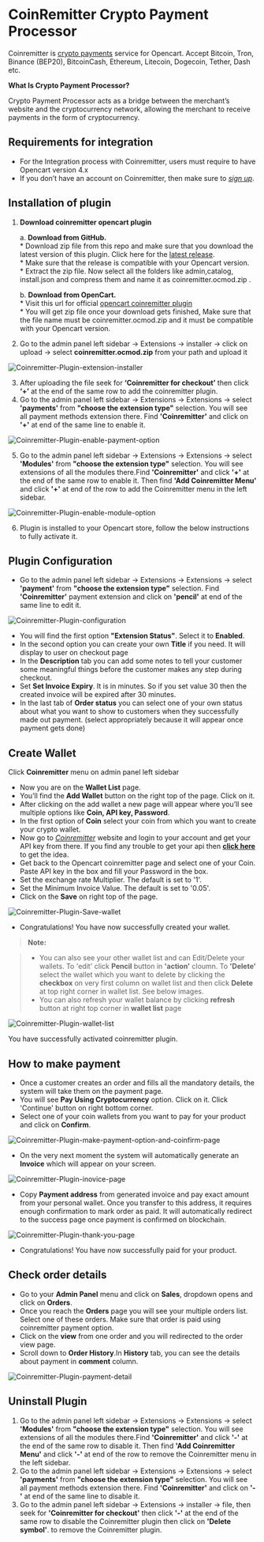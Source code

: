 CoinRemitter Crypto Payment Processor
===

Coinremitter is [crypto payments](http://coinremitter.com) service for Opencart. Accept Bitcoin, Tron, Binance (BEP20), BitcoinCash, Ethereum, Litecoin, Dogecoin, Tether, Dash etc.


**What Is Crypto Payment Processor?**

Crypto Payment Processor acts as a bridge between the merchant’s website and the cryptocurrency network, allowing the merchant to receive payments in the form of cryptocurrency.



Requirements for integration
---
* For the Integration process with Coinremitter, users must require to have  Opencart version 4.x
* If you don’t have an account on Coinremitter, then make sure to [*sign up*](https://coinremitter.com/signup). 

Installation of plugin
---
1. **Download coinremitter opencart plugin** 
	
	a. **Download from GitHub.**<br> 
		* Download zip file from this repo and make sure that you download the latest version of this plugin. Click here for the [latest release](https://github.com/CoinRemitter/opencart/releases).<br> 
		* Make sure that the release is compatible with your Opencart version.<br> 
		* Extract the zip file. Now select all the folders like admin,catalog, install.json and compress them and name it as coinremitter.ocmod.zip .<br>
	
	b. **Download from OpenCart.**<br> 
		* Visit this url for official [opencart coinremitter plugin](https://www.opencart.com/index.php?route=marketplace/extension/info&extension_id=39007)<br> 
		* You will get zip file once your download gets finished, Make sure that the file name must be coinremitter.ocmod.zip and it must be compatible with your Opencart version.
		
2. Go to the admin panel left sidebar -> Extensions -> installer -> click on upload -> select **coinremitter.ocmod.zip** from your path and upload it

![Coinremitter-Plugin-extension-installer](https://coinremitter.com/assets/img/screenshots/opencart/extension_installer.png)

3. After uploading the file seek for **‘Coinremitter for checkout’** then click **‘+’** at the end of the same row to add the coinremitter plugin.
4. Go to the admin panel left sidebar -> Extensions -> Extensions -> select **'payments'** from **"choose the extension type"** selection. You will see all payment methods extension there. Find **'Coinremitter'** and click on **'+'** at end of the same line to enable it.

![Coinremitter-Plugin-enable-payment-option](https://coinremitter.com/assets/img/screenshots/opencart/payment_select.png)

5. Go to the admin panel left sidebar -> Extensions -> Extensions -> select **'Modules'** from **"choose the extension type"** selection. You will see extensions of all the modules there.Find **'Coinremitter'** and click **'+'** at the end of the same row to enable it. Then find **'Add Coinremitter Menu'** and click **'+'** at end of the row to add the Coinremitter menu in the left sidebar.

![Coinremitter-Plugin-enable-module-option](https://coinremitter.com/assets/img/screenshots/opencart/module_select.png)

6. Plugin is installed to your Opencart store, follow the below instructions to fully activate it.

Plugin Configuration
---
* Go to the admin panel left sidebar -> Extensions -> Extensions -> select **'payment'** from **"choose the extension type"** selection. Find **'Coinremitter'** payment extension and click on **'pencil'** at end of the same line to edit it.

![Coinremitter-Plugin-configuration](https://coinremitter.com/assets/img/screenshots/opencart/configuration.png)

* You will find the first option **"Extension Status"**. Select it to **Enabled**.
* In the second option you can create your own **Title** if you need. It will display to user on checkout page
* In the **Description** tab you can add some notes to tell your customer some meaningful things before the customer makes any step during checkout. 
* Set **Set Invoice Expiry**. It is in minutes. So if you set value 30 then the created invoice will be expired after 30 minutes.
* In the last tab of **Order status** you can select one of your own status about what you want to show to customers when they successfully made out payment. 
(select appropriately because it will appear once payment gets done)

Create Wallet
---
Click **Coinremitter** menu on admin panel left sidebar

* Now you are on the **Wallet List** page.
* You’ll find the **Add Wallet** button on the right top of the page. Click on it.
* After clicking on the add wallet a new page will appear where you’ll see multiple options like **Coin, API key, Password**.
* In the first option of **Coin** select your coin from which you want to create your crypto wallet. 
* Now go to [*Coinremitter*](https://coinremitter.com) website and login to your account and get your API key from there. If you find any trouble to get your api then [**click here**](https://blog.coinremitter.com/how-to-get-api-key-and-password-of-coinremitter-wallet/) to get the idea.
* Get back to the Opencart coinremitter page and select one of your Coin. Paste API key in the box and fill your Password in the box.
* Set the exchange rate Multiplier. The default is set to '1'.
* Set the Minimum Invoice Value. The default is set to '0.05'.
* Click on the **Save** on right top of the page.
 
![Coinremitter-Plugin-Save-wallet](https://coinremitter.com/assets/img/screenshots/opencart/wallet_add.png)

* Congratulations! You have now successfully created your wallet.


> **Note:**

> - You can also see your other wallet list and can Edit/Delete your wallets. To 'edit' click **Pencil** button in **'action'** cloumn. To **'Delete'** select the wallet which you want to delete by clicking the **checkbox** on very first column on wallet list and then click **Delete** at top right corner in wallet list. See below images.
> - You can also refresh your wallet balance by clicking **refresh** button at right top corner in **wallet list** page

![Coinremitter-Plugin-wallet-list](https://coinremitter.com/assets/img/screenshots/opencart/wallet_list.png)

You have successfully activated coinremitter plugin.

How to make payment
---
* Once a customer creates an order and fills all the mandatory details, the system will take them on the payment page.
* You will see **Pay Using Cryptocurrency** option. Click on it. Click 'Continue' button on right bottom corner.
* Select one of your coin wallets from you want to pay for your product and click on **Confirm**.

![Coinremitter-Plugin-make-payment-option-and-coinfirm-page](https://coinremitter.com/assets/img/screenshots/opencart/checkout_option.png)

* On the very next moment the system will automatically generate an **Invoice** which will appear on your screen.

![Coinremitter-Plugin-inovice-page](https://coinremitter.com/assets/img/screenshots/opencart/invoice.png)

* Copy **Payment address** from generated invoice and pay exact amount from your personal wallet. Once you transfer to this address, it requires enough confirmation to mark order as paid. It will automatically redirect to the success page once payment is confirmed on blockchain.

![Coinremitter-Plugin-thank-you-page](https://coinremitter.com/assets/img/screenshots/opencart/success.png) 

* Congratulations! You have now successfully paid for your product. 

Check order details
---
* Go to your **Admin Panel** menu and click on **Sales**, dropdown opens and click on **Orders**.
* Once you reach the **Orders** page you will see your multiple orders list. Select one of these orders. Make sure that order is paid using coinremitter payment option.
* Click on the **view** from one order and you will redirected to the order view page. 
* Scroll down to **Order History**.In **History** tab, you can see the details about payment in **comment** column.

![Coinremitter-Plugin-payment-detail](https://coinremitter.com/assets/img/screenshots/opencart/payment_detail.png) 

Uninstall Plugin
---
1. Go to the admin panel left sidebar -> Extensions -> Extensions -> select **'Modules'** from **"choose the extension type"** selection. You will see extensions of all the modules there.Find **'Coinremitter'** and click **'-'** at the end of the same row to disable it. Then find **'Add Coinremitter Menu'** and click **'-'** at end of the row to remove the Coinremitter menu in the left sidebar.
2. Go to the admin panel left sidebar -> Extensions -> Extensions -> select **'payments'** from **"choose the extension type"** selection. You will see all payment methods extension there. Find **'Coinremitter'** and click on **'-'** at end of the same line to disable it.
3. Go to the admin panel left sidebar -> Extensions -> installer -> file, then seek for **'Coinremitter for checkout'** then click **'-'** at the end of the same row to disable the Coinremitter plugin then click on **'Delete symbol'**. to remove the Coinremitter plugin.
